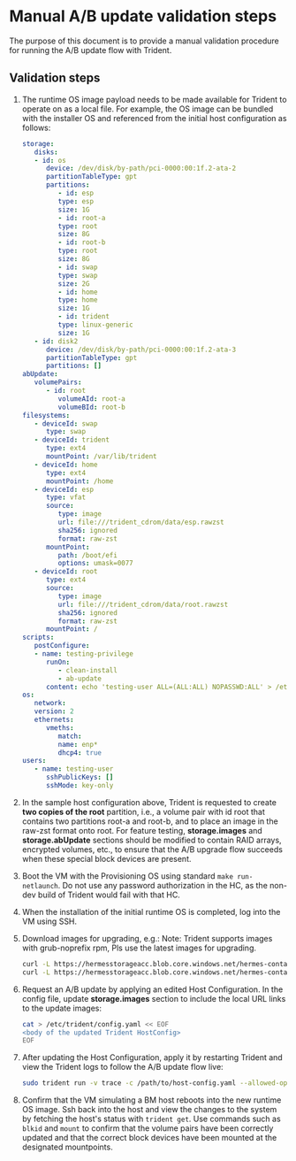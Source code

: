 # Manual A/B update validation steps

The purpose of this document is to provide a manual validation procedure for
running the A/B update flow with Trident.

## Validation steps

1. The runtime OS image payload needs to be made available for Trident to
   operate on as a local file. For example, the OS image can be bundled with
   the installer OS and referenced from the initial host configuration as
   follows:

   ```yaml
   storage:
      disks:
      - id: os
         device: /dev/disk/by-path/pci-0000:00:1f.2-ata-2
         partitionTableType: gpt
         partitions:
            - id: esp
            type: esp
            size: 1G
            - id: root-a
            type: root
            size: 8G
            - id: root-b
            type: root
            size: 8G
            - id: swap
            type: swap
            size: 2G
            - id: home
            type: home
            size: 1G
            - id: trident
            type: linux-generic
            size: 1G
      - id: disk2
         device: /dev/disk/by-path/pci-0000:00:1f.2-ata-3
         partitionTableType: gpt
         partitions: []
   abUpdate:
      volumePairs:
         - id: root
            volumeAId: root-a
            volumeBId: root-b
   filesystems:
      - deviceId: swap
         type: swap
      - deviceId: trident
         type: ext4
         mountPoint: /var/lib/trident
      - deviceId: home
         type: ext4
         mountPoint: /home
      - deviceId: esp
         type: vfat
         source:
            type: image
            url: file:///trident_cdrom/data/esp.rawzst
            sha256: ignored
            format: raw-zst
         mountPoint:
            path: /boot/efi
            options: umask=0077
      - deviceId: root
         type: ext4
         source:
            type: image
            url: file:///trident_cdrom/data/root.rawzst
            sha256: ignored
            format: raw-zst
         mountPoint: /
   scripts:
      postConfigure:
      - name: testing-privilege
         runOn:
            - clean-install
            - ab-update
         content: echo 'testing-user ALL=(ALL:ALL) NOPASSWD:ALL' > /etc/sudoers.d/testing-user
   os:
      network:
      version: 2
      ethernets:
         vmeths:
            match:
            name: enp*
            dhcp4: true
   users:
      - name: testing-user
         sshPublicKeys: []
         sshMode: key-only
   ```

2. In the sample host configuration above, Trident is requested to create
   **two copies of the root** partition, i.e., a volume pair with id root that
   contains two partitions root-a and root-b, and to place an image in the
   raw-zst format onto root. For feature testing, **storage.images** and
   **storage.abUpdate** sections should be modified to contain RAID arrays,
   encrypted volumes, etc., to ensure that the A/B upgrade flow succeeds when
   these special block devices are present.

3. Boot the VM with the Provisioning OS using standard `make run-netlaunch`. Do
   not use any password authorization in the HC, as the non-dev build of
   Trident would fail with that HC.

4. When the installation of the initial runtime OS is completed, log into the
   VM using SSH.

5. Download images for upgrading, e.g.:
   Note: Trident supports images with grub-noprefix rpm, Pls use the latest images for upgrading.

   ```bash
   curl -L https://hermesstorageacc.blob.core.windows.net/hermes-container/555555/esp.rawzst -o esp_v2.raw.zst
   curl -L https://hermesstorageacc.blob.core.windows.net/hermes-container/555555/root.rawzst -o root_v2.raw.zst
   ```

6. Request an A/B update by applying an edited Host Configuration. In the config
   file, update **storage.images** section to include the local URL links to the
   update images:

   ```bash
   cat > /etc/trident/config.yaml << EOF
   <body of the updated Trident HostConfig>
   EOF
   ```

7. After updating the Host Configuration, apply it by restarting Trident and
   view the Trident logs to follow the A/B update flow live:

   ```bash
   sudo trident run -v trace -c /path/to/host-config.yaml --allowed-operations stage,finalize
   ```

8. Confirm that the VM simulating a BM host reboots into the new runtime OS
image. Ssh back into the host and view the changes to the system by fetching
the host's status with `trident get`. Use commands such as `blkid` and `mount`
to confirm that the volume pairs have been correctly updated and that the
correct block devices have been mounted at the designated mountpoints.

